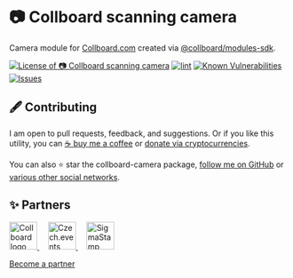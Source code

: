 # 📷 Collboard scanning camera

Camera module for [Collboard.com](https://collboard.com/) created via [@collboard/modules-sdk](https://www.npmjs.com/package/@collboard/modules-sdk).

<!--Badges-->
<!--⚠️WARNING: This section was generated by https://github.com/hejny/batch-project-editor/blob/main/src/workflows/800-badges/badges.ts so every manual change will be overwritten.-->


[![License of 📷 Collboard scanning camera](https://img.shields.io/github/license/hejny/collboard-camera.svg?style=flat)](https://github.com/hejny/collboard-camera/blob/main/LICENSE)
[![lint](https://github.com/hejny/collboard-camera/actions/workflows/lint.yml/badge.svg)](https://github.com/hejny/collboard-camera/actions/workflows/lint.yml)
[![Known Vulnerabilities](https://snyk.io/test/github/hejny/collboard-camera/badge.svg)](https://snyk.io/test/github/hejny/collboard-camera)
[![Issues](https://img.shields.io/github/issues/hejny/collboard-camera.svg?style=flat)](https://github.com/hejny/collboard-camera/issues)
<!--[![test](https://github.com/hejny/collboard-camera/actions/workflows/test.yml/badge.svg)](https://github.com/hejny/collboard-camera/actions/workflows/test.yml)-->

<!--/Badges-->



<!--Contributing-->
<!--⚠️WARNING: This section was generated by https://github.com/hejny/batch-project-editor/blob/main/src/workflows/810-contributing/contributing.ts so every manual change will be overwritten.-->

## 🖋️ Contributing

I am open to pull requests, feedback, and suggestions. Or if you like this utility, you can [☕ buy me a coffee](https://www.buymeacoffee.com/hejny) or [donate via cryptocurrencies](https://github.com/hejny/hejny/blob/main/documents/crypto.md).

You can also ⭐ star the collboard-camera package, [follow me on GitHub](https://github.com/hejny) or [various other social networks](https://www.pavolhejny.com/contact/).

<!--/Contributing-->


<!--Partners-->
<!--⚠️WARNING: This section was generated by https://github.com/hejny/batch-project-editor/blob/main/src/workflows/820-partners/partners.ts so every manual change will be overwritten.-->

## ✨ Partners


<a href="https://collboard.com/">
<img src="https://collboard.fra1.cdn.digitaloceanspaces.com/assets/18.12.1/logo-small.png" alt="Collboard logo" width="50"  />
</a>
&nbsp;&nbsp;&nbsp;
<a href="https://czech.events/">
<img src="https://czech.events/design/logos/czech.events.transparent-logo.png" alt="Czech.events logo" width="50"  />
</a>
&nbsp;&nbsp;&nbsp;
<a href="https://sigmastamp.ml/">
<img src="https://www.sigmastamp.ml/sigmastamp-logo.white.svg" alt="SigmaStamp logo" width="50"  />
</a>


[Become a partner](https://www.pavolhejny.com/contact/)

<!--/Partners-->